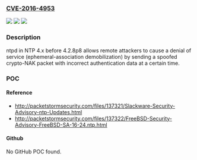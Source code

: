 ### [CVE-2016-4953](https://cve.mitre.org/cgi-bin/cvename.cgi?name=CVE-2016-4953)
![](https://img.shields.io/static/v1?label=Product&message=n%2Fa&color=blue)
![](https://img.shields.io/static/v1?label=Version&message=n%2Fa&color=blue)
![](https://img.shields.io/static/v1?label=Vulnerability&message=n%2Fa&color=brighgreen)

### Description

ntpd in NTP 4.x before 4.2.8p8 allows remote attackers to cause a denial of service (ephemeral-association demobilization) by sending a spoofed crypto-NAK packet with incorrect authentication data at a certain time.

### POC

#### Reference
- http://packetstormsecurity.com/files/137321/Slackware-Security-Advisory-ntp-Updates.html
- http://packetstormsecurity.com/files/137322/FreeBSD-Security-Advisory-FreeBSD-SA-16-24.ntp.html

#### Github
No GitHub POC found.

